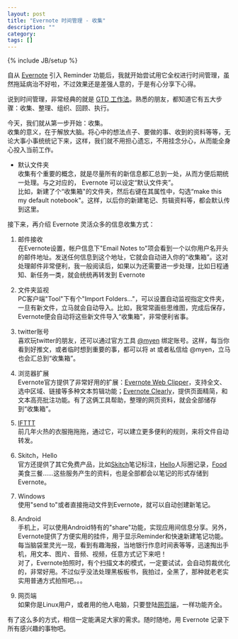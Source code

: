 ```yaml
---
layout: post
title: "Evernote 时间管理 - 收集"
description: ""
category: 
tags: []
---
```

{% include JB/setup %}

自从 [Evernote](https://www.evernote.com/referral/Registration.action?uid=5188615&sig=127d1b9803bbb398d8753ad5e3954a6f) 引入 Reminder 功能后，我就开始尝试用它全权进行时间管理，虽然拖延病治不好啦，不过效果还是差强人意的，于是有心分享下心得。

说到时间管理，非常经典的就是 [GTD 工作法](http://cdc.tencent.com/?p=790)。熟悉的朋友，都知道它有五大步骤：收集、整理、组织、回顾、执行。

今天，我们就从第一步开始：收集。    
收集的意义，在于解放大脑。将心中的想法点子、要做的事、收到的资料等等，无论大事小事统统记下来，这样，我们就不用担心遗忘，不用挂念分心，从而能全身心投入当前工作。

+ 默认文件夹    
收集有个重要的概念，就是尽量所有的新信息都汇总到一处，从而方便后期统一处理。与之对应的， Evernote 可以设定“默认文件夹”。    
比如，新建了个“收集箱"的文件夹，然后右键在其属性中，勾选“make this my default notebook"。这样，以后你的新建笔记、剪辑资料等，都会默认传到这里。

接下来，再介绍 Evernote 灵活众多的信息收集方式：

1. 邮件接收    
在Evernote设置，帐户信息下"Email Notes to"项会看到一个以你用户名开头的邮件地址。发送任何信息到这个地址，它就会自动进入你的“收集箱”。这对处理邮件非常便利，我一般阅读后，如果以为还需要进一步处理，比如日程通知、新任务一类，就会统统再转发到 Evernote

2. 文件夹监视    
PC客户端"Tool"下有个"Import Folders..."，可以设置自动监视指定文件夹，一旦有新文件，立马就会自动导入。比如，我常常画些思维图，完成后保存，Evernote便会自动将这些新文件导入“收集箱”，非常便利省事。

3. twitter账号     
喜欢玩twitter的朋友，还可以通过官方工具 [@myen](https://twitter.com/myen) 绑定账号。这样，每当你看到好推文，或者临时想到重要的事，都可以将 at 或者私信给 @myen，立马也会汇总到“收集箱”。 

4. 浏览器扩展    
Evernote官方提供了非常好用的扩展：[Evernote Web Clipper](https://evernote.com/webclipper/)，支持全文、选中区域、链接等多种文本剪辑功能；[Evernote Clearly](https://evernote.com/clearly/)，提供页面精简，和文本高亮批注功能。有了这俩工具帮助，整理的网页资料，就会全部储存到“收集箱”。

5. [IFTTT](https://ifttt.com/)          
前几年火热的衣服拖拖拖，通过它，可以建立更多便利的规则，来将文件自动转发。

6. Skitch，Hello    
官方还提供了其它免费产品，比如[Skitch](https://evernote.com/skitch/)笔记标注，[Hello](https://evernote.com/hello/)人际圈记录，[Food](https://evernote.com/food/)美食三餐……这些服务产生的资料，也是全部都会以笔记的形式存储到Evernote。

7. Windows     
使用"send to"或者直接拖动文件到Evernote，就可以自动创建新笔记。

8. Android     
手机上，可以使用Android特有的"share"功能，实现应用间信息分享。另外，Evernote提供了方便实用的挂件，用于显示Reminder和快速新建笔记功能。每当脑袋里灵光一现，看到有趣海报，当地银行作息时间表等等，迅速掏出手机，用文本、图片、音频、视频，任意方式记下来吧！    
对了，Evernote拍照时，有个扫描文本的模式，一定要试试，会自动剪裁优化的，非常好用。不过似乎没法处理黑板板书，我拍过，全黑了，那种就老老实实用普通方式拍照吧。。。

9. 网页端      
如果你是Linux用户，或者用的他人电脑，只要登陆[网页端](https://www.evernote.com/)，一样功能齐全。

有了这么多的方式，相信一定能满足大家的需求。随时随地，用 Evernote 记录下所有感兴趣的事物吧。


